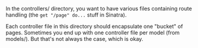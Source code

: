 In the controllers/ directory, you want to have various files containing route handling (the `get "/page" do...` stuff in Sinatra).

Each controller file in this directory should encapsulate one "bucket" of pages. Sometimes you end up with one controller file per model (from models/). But that's not always the case, which is okay.